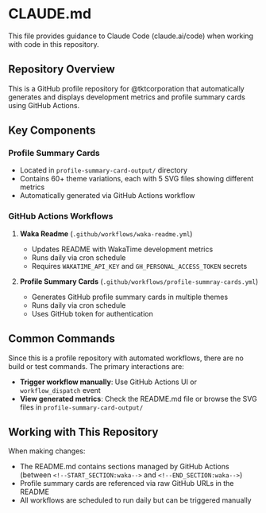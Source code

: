 # CLAUDE.md

This file provides guidance to Claude Code (claude.ai/code) when working with code in this repository.

## Repository Overview

This is a GitHub profile repository for @tktcorporation that automatically generates and displays development metrics and profile summary cards using GitHub Actions.

## Key Components

### Profile Summary Cards
- Located in `profile-summary-card-output/` directory
- Contains 60+ theme variations, each with 5 SVG files showing different metrics
- Automatically generated via GitHub Actions workflow

### GitHub Actions Workflows

1. **Waka Readme** (`.github/workflows/waka-readme.yml`)
   - Updates README with WakaTime development metrics
   - Runs daily via cron schedule
   - Requires `WAKATIME_API_KEY` and `GH_PERSONAL_ACCESS_TOKEN` secrets

2. **Profile Summary Cards** (`.github/workflows/profile-summray-cards.yml`)
   - Generates GitHub profile summary cards in multiple themes
   - Runs daily via cron schedule
   - Uses GitHub token for authentication

## Common Commands

Since this is a profile repository with automated workflows, there are no build or test commands. The primary interactions are:

- **Trigger workflow manually**: Use GitHub Actions UI or `workflow_dispatch` event
- **View generated metrics**: Check the README.md file or browse the SVG files in `profile-summary-card-output/`

## Working with This Repository

When making changes:
- The README.md contains sections managed by GitHub Actions (between `<!--START_SECTION:waka-->` and `<!--END_SECTION:waka-->`)
- Profile summary cards are referenced via raw GitHub URLs in the README
- All workflows are scheduled to run daily but can be triggered manually